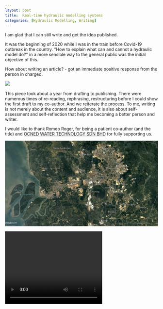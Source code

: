 ```yaml
---
layout: post
title:  Real-time hydraulic modelling systems
categories: [Hydraulic Modelling, Writing]
---
```

I am glad that I can still write and get the idea published.

It was the beginning of 2020 while I was in the train before Covid-19 outbreak in the country. "How to explain what can and cannot a hydraulic model do?" in a more sensible way to the general public was the initial objective of this.

How about writing an article? - got an immediate positive response from the person in charged.

![](https://mbam.org.my/mbj/mbj_120_2020/#page=64)

This piece took about a year from drafting to publishing. There were numerous times of re-reading, rephrasing, restructuring before I could show the first draft to my co-author. And we reiterate the process. To me, writing is not merely about the content and audience, it is also about self-assessment and self-reflection that help me becoming a better person and writer.

I would like to thank Romeo Roger, for being a patient co-author (and the title) and [OCNED WATER TECHNOLOGY SDN BHD](https://www.ocned.com/) for fully supporting us.

[![Watch the video](../images/KlangValleyCover.PNG)](../images/KlangValley.mp4)

<video width="320" height="240" controls>
  <source src="../images/KlangValley.mp4" type="video/mp4">
</video>